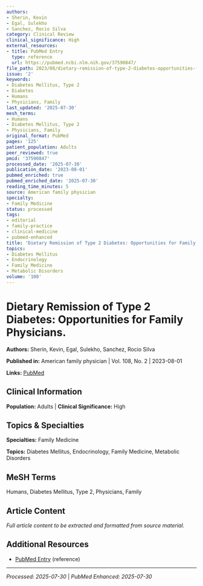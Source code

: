```yaml
---
authors:
- Sherin, Kevin
- Egal, Sulekho
- Sanchez, Rocio Silva
category: Clinical Review
clinical_significance: High
external_resources:
- title: PubMed Entry
  type: reference
  url: https://pubmed.ncbi.nlm.nih.gov/37590847/
file_path: 2023/08/dietary-remission-of-type-2-diabetes-opportunities-for-famil.md
issue: '2'
keywords:
- Diabetes Mellitus, Type 2
- Diabetes
- Humans
- Physicians, Family
last_updated: '2025-07-30'
mesh_terms:
- Humans
- Diabetes Mellitus, Type 2
- Physicians, Family
original_format: PubMed
pages: '125'
patient_population: Adults
peer_reviewed: true
pmid: '37590847'
processed_date: '2025-07-30'
publication_date: '2023-08-01'
pubmed_enriched: true
pubmed_enriched_date: '2025-07-30'
reading_time_minutes: 5
source: American family physician
specialty:
- Family Medicine
status: processed
tags:
- editorial
- family-practice
- clinical-medicine
- pubmed-enhanced
title: 'Dietary Remission of Type 2 Diabetes: Opportunities for Family Physicians.'
topics:
- Diabetes Mellitus
- Endocrinology
- Family Medicine
- Metabolic Disorders
volume: '108'
---
```


# Dietary Remission of Type 2 Diabetes: Opportunities for Family Physicians.

**Authors:** Sherin, Kevin, Egal, Sulekho, Sanchez, Rocio Silva

**Published in:** American family physician | Vol. 108, No. 2 | 2023-08-01

**Links:** [PubMed](https://pubmed.ncbi.nlm.nih.gov/37590847/)

## Clinical Information

**Population:** Adults | **Clinical Significance:** High

## Topics & Specialties

**Specialties:** Family Medicine

**Topics:** Diabetes Mellitus, Endocrinology, Family Medicine, Metabolic Disorders

## MeSH Terms

Humans, Diabetes Mellitus, Type 2, Physicians, Family

## Article Content

*Full article content to be extracted and formatted from source material.*

## Additional Resources

- [PubMed Entry](https://pubmed.ncbi.nlm.nih.gov/37590847/) (reference)

---

*Processed: 2025-07-30* | *PubMed Enhanced: 2025-07-30*
